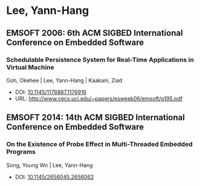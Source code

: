 # Lee, Yann-Hang

## EMSOFT 2006: 6th ACM SIGBED International Conference on Embedded Software

### Schedulable Persistence System for Real-Time Applications in Virtual Machine
Goh, Okehee | Lee, Yann-Hang | Kaakani, Ziad
* DOI: [10.1145/1176887.1176916](https://doi.org/10.1145/1176887.1176916)
* URL: <http://www.cecs.uci.edu/~papers/esweek06/emsoft/p195.pdf>

## EMSOFT 2014: 14th ACM SIGBED International Conference on Embedded Software

### On the Existence of Probe Effect in Multi-Threaded Embedded Programs
Song, Young Wn | Lee, Yann-Hang
* DOI: [10.1145/2656045.2656062](https://doi.org/10.1145/2656045.2656062)

